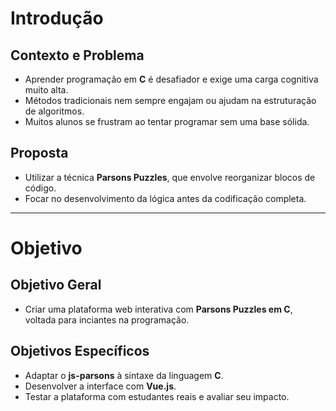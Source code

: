 # Introdução

## Contexto e Problema

- Aprender programação em **C** é desafiador e exige uma carga cognitiva muito alta.  
- Métodos tradicionais nem sempre engajam ou ajudam na estruturação de algoritmos.  
- Muitos alunos se frustram ao tentar programar sem uma base sólida.

## Proposta

- Utilizar a técnica **Parsons Puzzles**, que envolve reorganizar blocos de código.  
- Focar no desenvolvimento da lógica antes da codificação completa.

---

# Objetivo

## Objetivo Geral

- Criar uma plataforma web interativa com **Parsons Puzzles em C**, voltada para inciantes na programação.

## Objetivos Específicos

- Adaptar o **js-parsons** à sintaxe da linguagem **C**.  
- Desenvolver a interface com **Vue.js**.  
- Testar a plataforma com estudantes reais e avaliar seu impacto.